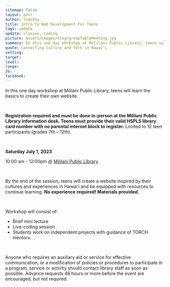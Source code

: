 ```yaml
---
sitemap: false
layout: post
author: timothy
title: Intro to Web Development for Teens
tags: update
update: classes, coding
picture: assets/images/blog/groupTableMeeting.jpg
summary: In this one day workshop at Mililani Public Library, teens will learn the basics to create their own website.
quote: Connecting Culture and Tech in Hawaiʻi
setting:
target:
level:
range:
IG:
facebook:
---
```

In this one day workshop at Mililani Public Library, teens will learn the basics to create their own website.

<br />

**Registration required and must be done in-person at the Mililani Public Library information desk. Teens must provide their valid HSPLS library card number with no parental internet block to register.** Limited to 12 teen participants (grades 7th – 12th).

<br/>

**Saturday July 1, 2023**

10:00 am - 12:00pm @ [Mililani Public Library](https://www.librarieshawaii.org/event/intro-to-web-development-for-teens/)

<br/>

By the end of the session, teens will create a website inspired by their cultures and experiences in Hawaiʻi and be equipped with resources to continue learning. **No experience required! Materials provided.**

<br/>

Workshop will consist of:

- Brief mini lecture
- Live-coding session
- Students work on independent projects with guidance of TORCH mentors.

<br/>

Anyone who requires an auxiliary aid or service for effective communication, or a modification of policies or procedures to participate in a program, service or activity should contact library staff as soon as possible. Advance requests 48 hours or more before the event are encouraged, but not required.
